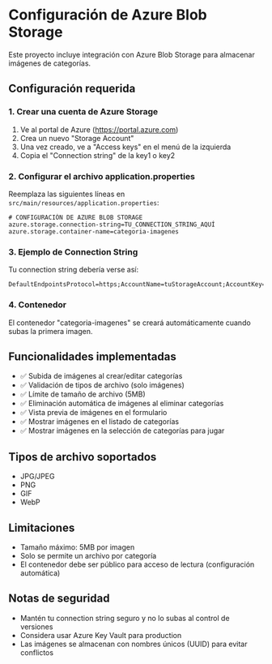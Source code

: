 # Configuración de Azure Blob Storage

Este proyecto incluye integración con Azure Blob Storage para almacenar imágenes de categorías.

## Configuración requerida

### 1. Crear una cuenta de Azure Storage

1. Ve al portal de Azure (https://portal.azure.com)
2. Crea un nuevo "Storage Account"
3. Una vez creado, ve a "Access keys" en el menú de la izquierda
4. Copia el "Connection string" de la key1 o key2

### 2. Configurar el archivo application.properties

Reemplaza las siguientes líneas en `src/main/resources/application.properties`:

```properties
# CONFIGURACIÓN DE AZURE BLOB STORAGE
azure.storage.connection-string=TU_CONNECTION_STRING_AQUÍ
azure.storage.container-name=categoria-imagenes
```

### 3. Ejemplo de Connection String

Tu connection string debería verse así:
```
DefaultEndpointsProtocol=https;AccountName=tuStorageAccount;AccountKey=tuAccessKey==;EndpointSuffix=core.windows.net
```

### 4. Contenedor

El contenedor "categoria-imagenes" se creará automáticamente cuando subas la primera imagen.

## Funcionalidades implementadas

- ✅ Subida de imágenes al crear/editar categorías
- ✅ Validación de tipos de archivo (solo imágenes)
- ✅ Límite de tamaño de archivo (5MB)
- ✅ Eliminación automática de imágenes al eliminar categorías
- ✅ Vista previa de imágenes en el formulario
- ✅ Mostrar imágenes en el listado de categorías
- ✅ Mostrar imágenes en la selección de categorías para jugar

## Tipos de archivo soportados

- JPG/JPEG
- PNG
- GIF
- WebP

## Limitaciones

- Tamaño máximo: 5MB por imagen
- Solo se permite un archivo por categoría
- El contenedor debe ser público para acceso de lectura (configuración automática)

## Notas de seguridad

- Mantén tu connection string seguro y no lo subas al control de versiones
- Considera usar Azure Key Vault para production
- Las imágenes se almacenan con nombres únicos (UUID) para evitar conflictos
